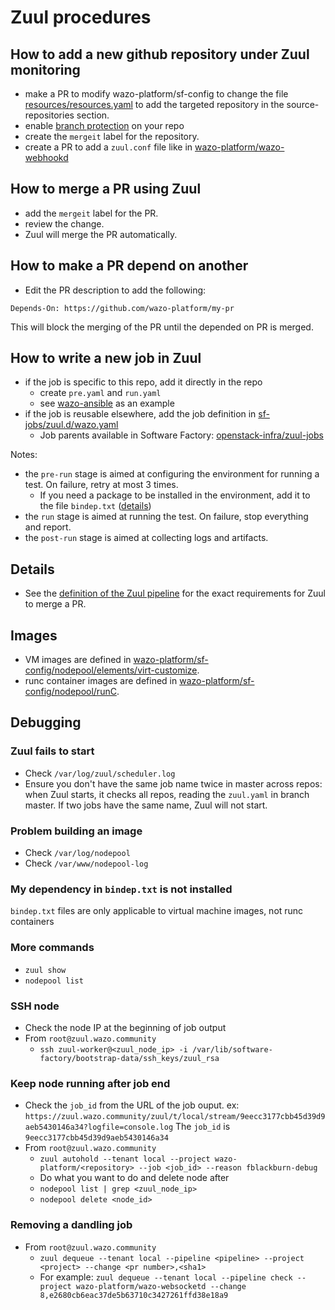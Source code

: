 # Zuul procedures

## How to add a new github repository under Zuul monitoring

* make a PR to modify wazo-platform/sf-config to change the file
  [resources/resources.yaml](https://github.com/wazo-platform/sf-config/blob/master/resources/resources.yaml) to add the targeted repository in the
  source-repositories section.
* enable [branch protection](https://zuul.wazo.community/docs/user/zuul_user.html#zuul-github-branch-protection) on your repo
* create the `mergeit` label for the repository.
* create a PR to add a `zuul.conf` file like in [wazo-platform/wazo-webhookd](https://github.com/wazo-platform/wazo-webhookd/blob/master/zuul.yaml)

## How to merge a PR using Zuul

* add the `mergeit` label for the PR.
* review the change.
* Zuul will merge the PR automatically.

## How to make a PR depend on another

* Edit the PR description to add the following:

```
Depends-On: https://github.com/wazo-platform/my-pr
```

This will block the merging of the PR until the depended on PR is merged.

## How to write a new job in Zuul

* if the job is specific to this repo, add it directly in the repo
  * create `pre.yaml` and `run.yaml`
  * see [wazo-ansible](https://github.com/wazo-platform/wazo-ansible) as an example
* if the job is reusable elsewhere, add the job definition in [sf-jobs/zuul.d/wazo.yaml](https://github.com/wazo-platform/sf-jobs/blob/master/zuul.d/wazo.yaml)
  * Job parents available in Software Factory: [openstack-infra/zuul-jobs](https://github.com/openstack-infra/zuul-jobs/tree/master/roles)

Notes:

* the `pre-run` stage is aimed at configuring the environment for running a test. On failure, retry at most 3 times.
  * If you need a package to be installed in the environment, add it to the file `bindep.txt` ([details](https://opendev.org/opendev/bindep))
* the `run` stage is aimed at running the test. On failure, stop everything and report.
* the `post-run` stage is aimed at collecting logs and artifacts.

## Details

* See the [definition of the Zuul pipeline](https://github.com/wazo-platform/sf-config/blob/master/zuul.d/_pipelines.yaml#L46-L56) for the exact requirements for Zuul to merge a PR.

## Images

* VM images are defined in [wazo-platform/sf-config/nodepool/elements/virt-customize](https://github.com/wazo-platform/sf-config/tree/master/nodepool/elements/virt-customize).
* runc container images are defined in [wazo-platform/sf-config/nodepool/runC](https://github.com/wazo-platform/sf-config/tree/master/nodepool/runC).

## Debugging

### Zuul fails to start

* Check `/var/log/zuul/scheduler.log`
* Ensure you don't have the same job name twice in master across repos: when Zuul starts, it checks all repos, reading the `zuul.yaml` in branch master. If two jobs have the same name, Zuul will not start.

### Problem building an image

* Check `/var/log/nodepool`
* Check `/var/www/nodepool-log`

### My dependency in `bindep.txt` is not installed

`bindep.txt` files are only applicable to virtual machine images, not runc containers

### More commands

* `zuul show`
* `nodepool list`

### SSH node
* Check the node IP at the beginning of job output
* From `root@zuul.wazo.community`
    * `ssh zuul-worker@<zuul_node_ip> -i /var/lib/software-factory/bootstrap-data/ssh_keys/zuul_rsa`

### Keep node running after job end
* Check the `job_id` from the URL of the job ouput.
    ex: `https://zuul.wazo.community/zuul/t/local/stream/9eecc3177cbb45d39d9aeb5430146a34?logfile=console.log`
        The `job_id` is `9eecc3177cbb45d39d9aeb5430146a34`
* From `root@zuul.wazo.community`
    * `zuul autohold --tenant local --project wazo-platform/<repository> --job <job_id> --reason fblackburn-debug`
    * Do what you want to do and delete node after
    * `nodepool list | grep <zuul_node_ip>`
    * `nodepool delete <node_id>`

### Removing a dandling job

* From `root@zuul.wazo.community`
    * `zuul dequeue --tenant local --pipeline <pipeline> --project <project> --change <pr number>,<sha1>`
    * For example: `zuul dequeue --tenant local --pipeline check --project wazo-platform/wazo-websocketd --change 8,e2680cb6eac37de5b63710c3427261ffd38e18a9`
